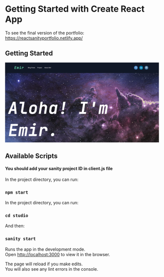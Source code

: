 # Getting Started with Create React App

To see the final version of the portfolio: https://reactsanityportfolio.netlify.app/

## Getting Started
![Main](screenshot/main.png)

## Available Scripts

#### You should add your sanity project ID in client.js file
In the project directory, you can run:

### `npm start`

In the project directory, you can run:

### `cd studio`

And then:

### `sanity start`

Runs the app in the development mode.\
Open [http://localhost:3000](http://localhost:3000) to view it in the browser.

The page will reload if you make edits.\
You will also see any lint errors in the console.
